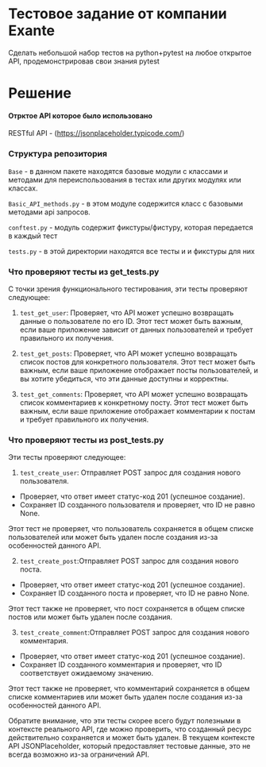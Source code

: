 
# Тестовое задание от компании Exante #   


Сделать небольшой набор тестов на python+pytest на любое открытое API, продемонстрировав свои знания pytest



# Решение #   

#### Отрктое API  которое было использовано ####
RESTful API -  (https://jsonplaceholder.typicode.com/)
### Структура репозитория ###

```Base``` - в данном пакете находятся базовые модули с классами и методами для переиспользования в тестах или других модулях или классах.

```Basic_API_methods.py``` - в этом модуле содержится класс с базовыми методами api запросов.

```conftest.py``` - модуль содержит фикстуры/фистуру, которая передается в каждый тест

``` tests.py ``` - в этой директории находятся все тесты и и фикстуры для них

### Что проверяют тесты из get_tests.py ###
С точки зрения функционального тестирования, эти тесты проверяют следующее:

1. ```test_get_user```: Проверяет, что API может успешно возвращать данные о пользователе по его ID. Этот тест может быть важным, если ваше приложение зависит от данных пользователей и требует правильного их получения.

2. ```test_get_posts```: Проверяет, что API может успешно возвращать список постов для конкретного пользователя. Этот тест может быть важным, если ваше приложение отображает посты пользователей, и вы хотите убедиться, что эти данные доступны и корректны.

3. ```test_get_comments```: Проверяет, что API может успешно возвращать список комментариев к конкретному посту. Этот тест может быть важным, если ваше приложение отображает комментарии к постам и требует правильного их получения.

### Что проверяют тесты из post_tests.py ###


Эти тесты проверяют следующее:

1. ```test_create_user```: Отправляет POST запрос для создания нового пользователя.
* Проверяет, что ответ имеет статус-код 201 (успешное создание).
* Сохраняет ID созданного пользователя и проверяет, что ID не равно None.

Этот тест не проверяет, что пользователь сохраняется в общем списке пользователей или может быть удален после создания из-за особенностей данного API.

2. ```test_create_post```:Отправляет POST запрос для создания нового поста.
* Проверяет, что ответ имеет статус-код 201 (успешное создание).
* Сохраняет ID созданного поста и проверяет, что ID не равно None.

Этот тест также не проверяет, что пост сохраняется в общем списке постов или может быть удален после создания.

3. ```test_create_comment```:Отправляет POST запрос для создания нового комментария.
* Проверяет, что ответ имеет статус-код 201 (успешное создание).
* Сохраняет ID созданного комментария и проверяет, что ID соответствует ожидаемому значению.

Этот тест также не проверяет, что комментарий сохраняется в общем списке комментариев или может быть удален после создания из-за особенностей данного API.


Обратите внимание, что эти тесты скорее всего будут полезными в контексте реального API, где можно проверить, что созданный ресурс действительно сохраняется и может быть удален. 
В текущем контексте API JSONPlaceholder, который предоставляет тестовые данные, это не всегда возможно из-за ограничений API.
